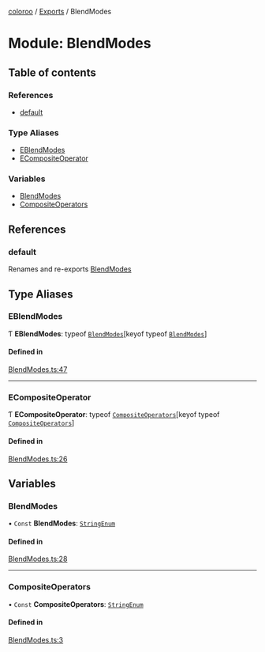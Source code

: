 [coloroo](../README.md) / [Exports](../modules.md) / BlendModes

# Module: BlendModes

## Table of contents

### References

- [default](BlendModes.md#default)

### Type Aliases

- [EBlendModes](BlendModes.md#eblendmodes)
- [ECompositeOperator](BlendModes.md#ecompositeoperator)

### Variables

- [BlendModes](BlendModes.md#blendmodes)
- [CompositeOperators](BlendModes.md#compositeoperators)

## References

### default

Renames and re-exports [BlendModes](BlendModes.md#blendmodes)

## Type Aliases

### EBlendModes

Ƭ **EBlendModes**: typeof [`BlendModes`](BlendModes.md#blendmodes)[keyof typeof [`BlendModes`](BlendModes.md#blendmodes)]

#### Defined in

[BlendModes.ts:47](https://github.com/chris-pikul/coloroo/blob/ffcd5a2/src/BlendModes.ts#L47)

___

### ECompositeOperator

Ƭ **ECompositeOperator**: typeof [`CompositeOperators`](BlendModes.md#compositeoperators)[keyof typeof [`CompositeOperators`](BlendModes.md#compositeoperators)]

#### Defined in

[BlendModes.ts:26](https://github.com/chris-pikul/coloroo/blob/ffcd5a2/src/BlendModes.ts#L26)

## Variables

### BlendModes

• `Const` **BlendModes**: [`StringEnum`](../interfaces/utils_types.StringEnum.md)

#### Defined in

[BlendModes.ts:28](https://github.com/chris-pikul/coloroo/blob/ffcd5a2/src/BlendModes.ts#L28)

___

### CompositeOperators

• `Const` **CompositeOperators**: [`StringEnum`](../interfaces/utils_types.StringEnum.md)

#### Defined in

[BlendModes.ts:3](https://github.com/chris-pikul/coloroo/blob/ffcd5a2/src/BlendModes.ts#L3)
